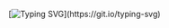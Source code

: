 [![Typing SVG](https://readme-typing-svg.herokuapp.com?font=Roboto+Mono&size=24&duration=4000&pause=800&color=01868C&vCenter=true&width=435&lines=Hello+there+%F0%9F%91%8B;I'm+Duygu;It%E2%80%99s+nice+to+meet+you.)](https://git.io/typing-svg)
